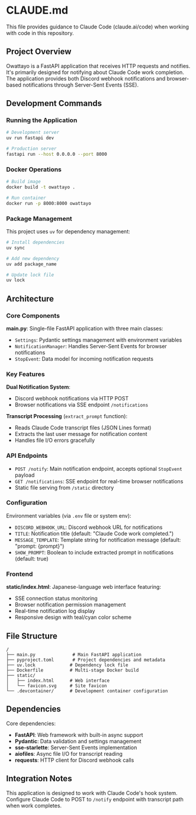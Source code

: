 # CLAUDE.md

This file provides guidance to Claude Code (claude.ai/code) when working with code in this repository.

## Project Overview

Owattayo is a FastAPI application that receives HTTP requests and notifies. It's primarily designed for notifying about Claude Code work completion. The application provides both Discord webhook notifications and browser-based notifications through Server-Sent Events (SSE).

## Development Commands

### Running the Application
```bash
# Development server
uv run fastapi dev

# Production server
fastapi run --host 0.0.0.0 --port 8000
```

### Docker Operations
```bash
# Build image
docker build -t owattayo .

# Run container
docker run -p 8000:8000 owattayo
```

### Package Management
This project uses `uv` for dependency management:
```bash
# Install dependencies
uv sync

# Add new dependency
uv add package_name

# Update lock file
uv lock
```

## Architecture

### Core Components

**main.py**: Single-file FastAPI application with three main classes:
- `Settings`: Pydantic settings management with environment variables
- `NotificationManager`: Handles Server-Sent Events for browser notifications
- `StopEvent`: Data model for incoming notification requests

### Key Features

**Dual Notification System**:
- Discord webhook notifications via HTTP POST
- Browser notifications via SSE endpoint `/notifications`

**Transcript Processing** (`extract_prompt` function):
- Reads Claude Code transcript files (JSON Lines format)
- Extracts the last user message for notification content
- Handles file I/O errors gracefully

### API Endpoints

- `POST /notify`: Main notification endpoint, accepts optional `StopEvent` payload
- `GET /notifications`: SSE endpoint for real-time browser notifications
- Static file serving from `/static` directory

### Configuration

Environment variables (via `.env` file or system env):
- `DISCORD_WEBHOOK_URL`: Discord webhook URL for notifications
- `TITLE`: Notification title (default: "Claude Code work completed.")
- `MESSAGE_TEMPLATE`: Template string for notification message (default: "prompt: {prompt}")
- `SHOW_PROMPT`: Boolean to include extracted prompt in notifications (default: true)

### Frontend

**static/index.html**: Japanese-language web interface featuring:
- SSE connection status monitoring
- Browser notification permission management
- Real-time notification log display
- Responsive design with teal/cyan color scheme

## File Structure

```
/
├── main.py              # Main FastAPI application
├── pyproject.toml       # Project dependencies and metadata
├── uv.lock             # Dependency lock file
├── Dockerfile          # Multi-stage Docker build
├── static/
│   ├── index.html      # Web interface
│   └── favicon.svg     # Site favicon
└── .devcontainer/      # Development container configuration
```

## Dependencies

Core dependencies:
- **FastAPI**: Web framework with built-in async support
- **Pydantic**: Data validation and settings management
- **sse-starlette**: Server-Sent Events implementation
- **aiofiles**: Async file I/O for transcript reading
- **requests**: HTTP client for Discord webhook calls

## Integration Notes

This application is designed to work with Claude Code's hook system. Configure Claude Code to POST to `/notify` endpoint with transcript path when work completes.